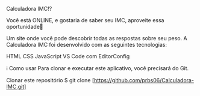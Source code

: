 Calculadora IMC⁉️

Você está ONLINE, e gostaria de saber seu IMC, aproveite essa oportunidade🎉

Um site onde você pode descobrir todas as respostas sobre seu peso.
A Calculadora IMC foi desenvolvido com as seguintes tecnologias:

HTML CSS JavaScript VS Code com EditorConfig

ℹ️ Como usar Para clonar e executar este aplicativo, você precisará do Git.

Clonar este repositório
$ git clone [https://github.com/prbs06/Calculadora-IMC.git]
